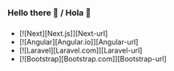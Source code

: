 ### Hello there 👋 / Hola 👋
### 
* [![Next][Next.js]][Next-url]
* [![Angular][Angular.io]][Angular-url]
* [![Laravel][Laravel.com]][Laravel-url]
* [![Bootstrap][Bootstrap.com]][Bootstrap-url]

<!--
**MelVaz/MelVaz** is a ✨ _special_ ✨ repository because its `README.md` (this file) appears on your GitHub profile.

Here are some ideas to get you started:

- 🔭 I’m currently working on ...
- 🌱 I’m currently learning ...
- 👯 I’m looking to collaborate on ...
- 🤔 I’m looking for help with ...
- 💬 Ask me about ...
- 📫 How to reach me: ...
- ⚡ Fun fact: ...
-->
